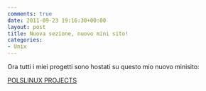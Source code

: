 ```yaml
---
comments: true
date: 2011-09-23 19:16:30+00:00
layout: post
title: Nuova sezione, nuovo mini sito!
categories:
- Unix
---
```


Ora tutti i miei progetti sono hostati su questo mio nuovo minisito:


[POLSLINUX PROJECTS](http://projects.polslinux.it)



